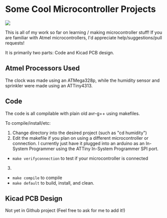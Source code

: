 # Some Cool Microcontroller Projects

![](humidity/humidity.png)

This is all of my work so far on learning / making microcontroller stuff! If you are familiar with Atmel microcontrollers, I'd appreciate help/suggestions/pull requests!

It is primarily two parts: Code and Kicad PCB design.

## Atmel Processors Used

The clock was made using an ATMega328p, while the humidity sensor and sprinkler were made using an ATTiny4313.

## Code
The code is all compilable with plain old avr-g++ using makefiles.

To compile/install/etc:
1. Change directory into the desired project (such as "cd humidity")
2. Edit the makefile if you plan on using a different microcontroller or connection.
I currently just have it plugged into an arduino as an In-System Programmer using the ATTiny In-System Programmer SPI port.
- ```make verifyconnection``` to test if your microcontroller is connected
3. 
- ```make compile``` to compile
- ```make default``` to build, install, and clean.
 
## Kicad PCB Design

Not yet in Github project (Feel free to ask for me to add it!)